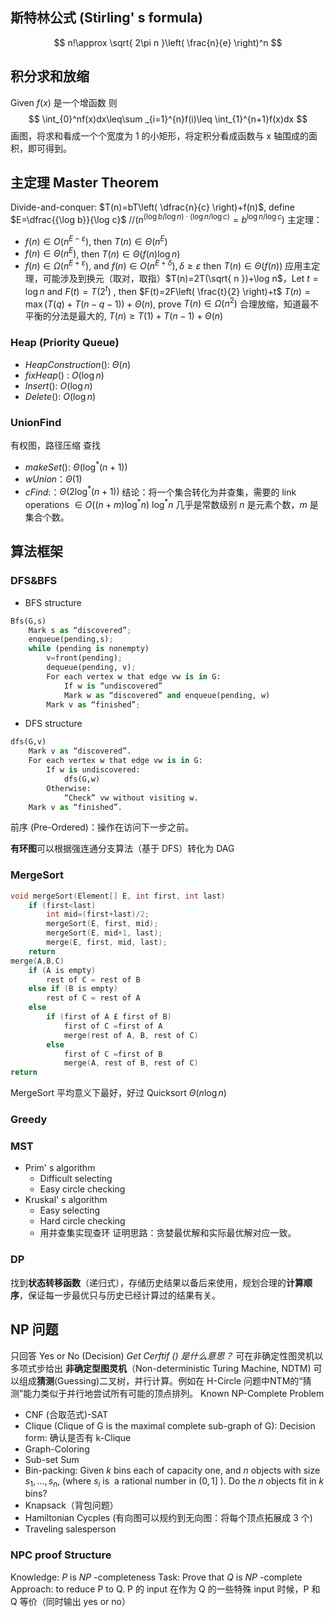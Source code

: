 ## 斯特林公式 (Stirling' s formula)
$$
n!\approx \sqrt{ 2\pi n }\left( \frac{n}{e} \right)^n
$$
## 积分求和放缩
Given
$f(x)$ 是一个增函数
则
$$
\int_{0}^nf(x)dx\leq\sum _{i=1}^{n}f(i)\leq \int_{1}^{n+1}f(x)dx
$$
画图，将求和看成一个个宽度为 1 的小矩形，将定积分看成函数与 x 轴围成的面积，即可得到。
## 主定理 Master Theorem
Divide-and-conquer:
$T(n)=bT\left( \dfrac{n}{c} \right)+f(n)$, define $E=\dfrac{{\log b}}{\log c}$        //($n^{({\log b}/\log n)\cdot (\log n/\log c)}=b^{{\log n}/\log c}$)
主定理：
- $f(n)\in O(n^{E-\varepsilon})$,  then $T(n)\in\Theta(n^{E})$
- $f(n)\in\Theta(n^{E})$,  then $T(n)\in\Theta(f(n)\log n)$
- $f(n)\in \Omega(n^{E+\varepsilon})$, and $f(n)\in O(n^{E+\delta}),\delta\geq \varepsilon$ then $T(n)\in \Theta(f(n))$
应用主定理，可能涉及到换元（取对，取指）$T(n)=2T(\sqrt{ n })+\log n$，Let $t=\log n$ and $F(t)=T(2^{t})$ , then $F(t)=2F\left( \frac{t}{2} \right)+t$
$T(n)=\max(T(q)+T(n-q-1))+\Theta(n)$, prove $T(n)\in \Omega(n^{2})$ 合理放缩，知道最不平衡的分法是最大的, $T(n)\geq T(1)+T(n-1)+\Theta(n)$
### Heap (Priority Queue)
- $HeapConstruction()$: $\Theta(n)$
- $fixHeap()$ : $O(\log n)$
- $Insert()$: $O(\log n)$
- $Delete()$: $O(\log n)$
### UnionFind
有权图，路径压缩 查找
- $makeSet()$: $\Theta(\log ^{*} (n+1))$
- $wUnion$：$\Theta(1)$
- $cFind$:：$\Theta(2\log ^{*}(n+1))$
结论：将一个集合转化为并查集，需要的 link operations $\in O((n+m)\log ^{*}n)$
$\log ^{*}n$ 几乎是常数级别 
$n$ 是元素个数，$m$ 是集合个数。
## 算法框架
### DFS&BFS
- BFS structure
```python
Bfs(G,s)
	Mark s as “discovered”;
	enqueue(pending,s);
	while (pending is nonempty)
		v=front(pending);
		dequeue(pending, v);
		For each vertex w that edge vw is in G:
			If w is “undiscovered”
			Mark w as “discovered” and enqueue(pending, w)
		Mark v as “finished”;
```
- DFS structure
```python
dfs(G,v)
	Mark v as “discovered”.
	For each vertex w that edge vw is in G:
		If w is undiscovered:
			dfs(G,w)
		Otherwise:
			“Check” vw without visiting w.
	Mark v as “finished”.
```
前序 (Pre-Ordered)：操作在访问下一步之前。

**有环图**可以根据强连通分支算法（基于 DFS）转化为 DAG
### MergeSort
```c
void mergeSort(Element[] E, int first, int last)
    if (first<last)
        int mid=(first+last)/2;
        mergeSort(E, first, mid);
        mergeSort(E, mid+1, last);
        merge(E, first, mid, last);
    return
merge(A,B,C)
	if (A is empty)
		rest of C = rest of B
	else if (B is empty)
		rest of C = rest of A
	else
		if (first of A £ first of B)
			first of C =first of A
			merge(rest of A, B, rest of C)
		else
			first of C =first of B
			merge(A, rest of B, rest of C)
return
```

MergeSort 平均意义下最好，好过 Quicksort $\Theta(n\log n)$
### Greedy
### MST
- Prim' s algorithm
	- Difficult selecting
	- Easy circle checking
- Kruskal' s algorithm
	- Easy selecting
	- Hard circle checking
	- 用并查集实现查环
证明思路：贪婪最优解和实际最优解对应一致。
### DP
找到**状态转移函数**（递归式），存储历史结果以备后来使用，规划合理的**计算顺序**，保证每一步最优只与历史已经计算过的结果有关。

## NP 问题
只回答 Yes or No (Decision)
*Get Cerftif () 是什么意思？*
可在非确定性图灵机以多项式步给出
**非确定型图灵机**（Non-deterministic Turing Machine, NDTM) 可以组成**猜测**(Guessing)二叉树，并行计算。例如在 H-Circle 问题中NTM的“猜测”能力类似于并行地尝试所有可能的顶点排列。
Known NP-Complete Problem
-  CNF (合取范式)-SAT 
- Clique (Clique of G is the maximal complete sub-graph of G): Decision form: 确认是否有 k-Clique
- Graph-Coloring
- Sub-set Sum
- Bin-packing: Given $k$ bins each of capacity one, and $n$ objects with size $s_{1},\dots, s_{n}$, (where $s_{i}$ is  a rational number in $(0,1]$ ). Do the $n$ objects fit in $k$ bins?
- Knapsack（背包问题）
- Hamiltonian Cycples (有向图可以规约到无向图：将每个顶点拓展成 3 个)
- Traveling salesperson

### NPC proof Structure
Knowledge:  $P$ is $NP$ -completeness 
Task:  Prove that $Q$ is $NP$ -complete
Approach:  to reduce P to Q. P 的 input 在作为 Q 的一些特殊 input 时候，P 和 Q 等价（同时输出 yes or no）




